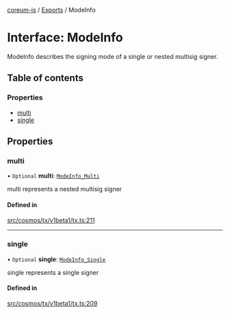 [coreum-js](../README.md) / [Exports](../modules.md) / ModeInfo

# Interface: ModeInfo

ModeInfo describes the signing mode of a single or nested multisig signer.

## Table of contents

### Properties

- [multi](ModeInfo.md#multi)
- [single](ModeInfo.md#single)

## Properties

### multi

• `Optional` **multi**: [`ModeInfo_Multi`](../modules.md#modeinfo_multi)

multi represents a nested multisig signer

#### Defined in

[src/cosmos/tx/v1beta1/tx.ts:211](https://github.com/PyramydLabs/coreum-js/blob/75debec/src/cosmos/tx/v1beta1/tx.ts#L211)

___

### single

• `Optional` **single**: [`ModeInfo_Single`](../modules.md#modeinfo_single)

single represents a single signer

#### Defined in

[src/cosmos/tx/v1beta1/tx.ts:209](https://github.com/PyramydLabs/coreum-js/blob/75debec/src/cosmos/tx/v1beta1/tx.ts#L209)
